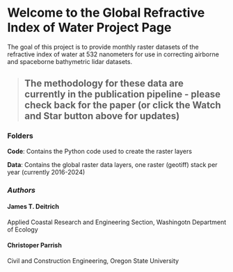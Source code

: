 # Welcome to the Global Refractive Index of Water Project Page
The goal of this project is to provide monthly raster datasets of the refractive index of water at 532 nanometers for use in correcting airborne and spaceborne bathymetric lidar datasets.

> ## The methodology for these data are currently in the publication pipeline - please check back for the paper (or click the Watch and Star button above for updates)

### Folders
**Code**: Contains the Python code used to create the raster layers

**Data**: Contains the global raster data layers, one raster (geotiff) stack per year (currently 2016-2024)

### _Authors_
#### James T. Deitrich
Applied Coastal Research and Engineering Section, Washingotn Department of Ecology
#### Christoper Parrish
Civil and Construction Engineering, Oregon State University
